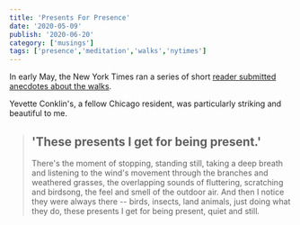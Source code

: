 ```yaml
---
title: 'Presents For Presence'
date: '2020-05-09'
publish: '2020-06-20'
category: ['musings']
tags: ['presence','meditation','walks','nytimes']
---
```


In early May, the New York Times ran a series of short [reader submitted anecdotes about the walks](https://www.nytimes.com/2020/05/08/learning/do-you-enjoy-going-on-a-walk-especially-now.html).

Yevette Conklin's, a fellow Chicago resident, was particularly striking and beautiful to me.

> ## 'These presents I get for being present.'
> There's the moment of stopping, standing still, taking a deep breath and listening to the wind's movement through the branches and weathered grasses, the overlapping sounds of fluttering, scratching and birdsong, the feel and smell of the outdoor air. And then I notice they were always there -- birds, insects, land animals, just doing what they do, these presents I get for being present, quiet and still.
